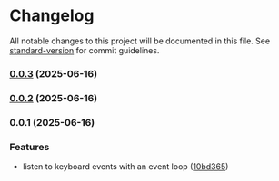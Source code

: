 # Changelog

All notable changes to this project will be documented in this file. See [standard-version](https://github.com/conventional-changelog/standard-version) for commit guidelines.

### [0.0.3](https://github.com/kaf-lamed-beyt/inline-emoji-picker/compare/v0.0.2...v0.0.3) (2025-06-16)

### [0.0.2](https://github.com/kaf-lamed-beyt/inline-emoji-picker/compare/v0.0.1...v0.0.2) (2025-06-16)

### 0.0.1 (2025-06-16)


### Features

* listen to keyboard events with an event loop ([10bd365](https://github.com/kaf-lamed-beyt/inline-emoji-picker/commit/10bd365ec97375bb0332a6da21064414c0178ffe))
